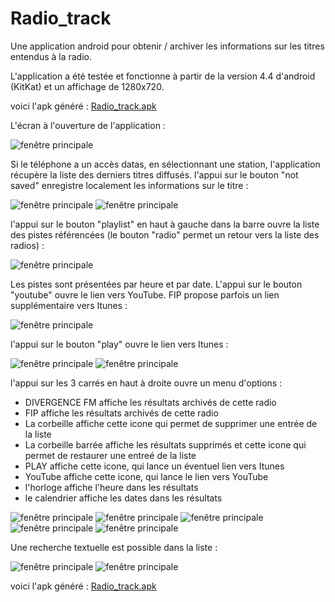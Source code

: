 # Radio_track
Une application android pour obtenir / archiver les informations sur les titres entendus à la radio.

L'application a été testée et fonctionne à partir de la version 4.4 d'android (KitKat) et un affichage de 1280x720.

voici l'apk généré :
[Radio_track.apk](https://github.com/kaplone/Radio_track/raw/master/android-debug.apk)

L'écran à l'ouverture de l'application :

![fenêtre principale](100.png)


Si le téléphone a un accès datas, en sélectionnant une station, l'application récupère la liste des derniers titres diffusés.
l'appui sur le bouton "not saved" enregistre localement les informations sur le titre :

![fenêtre principale](213.png)
![fenêtre principale](214.png)


l'appui sur le bouton "playlist" en haut à gauche dans la barre ouvre la liste des pistes référencées (le bouton "radio" permet un retour vers la liste des radios) :

![fenêtre principale](215.png)


Les pistes sont présentées par heure et par date. L'appui sur le bouton "youtube" ouvre le lien vers YouTube. FIP propose parfois un lien supplémentaire vers Itunes :

![fenêtre principale](102.png)


l'appui sur le bouton "play" ouvre le lien vers Itunes :

![fenêtre principale](112.png)
![fenêtre principale](111.png)


l'appui sur les 3 carrés en haut à droite ouvre un menu d'options :
- DIVERGENCE FM affiche les résultats archivés de cette radio
- FIP affiche les résultats archivés de cette radio
- La corbeille affiche cette icone qui permet de supprimer une entrée de la liste
- La corbeille barrée affiche les résultats supprimés et cette icone qui permet de restaurer une entreé de la liste
- PLAY affiche cette icone, qui lance un éventuel lien vers Itunes
- YouTube affiche cette icone, qui lance le lien vers YouTube
- l'horloge affiche l'heure dans les résultats
- le calendrier affiche les dates dans les résultats

![fenêtre principale](104.png)
![fenêtre principale](105.png)
![fenêtre principale](105b.png)
![fenêtre principale](105a.png)
![fenêtre principale](106.png)


Une recherche textuelle est possible dans la liste :

![fenêtre principale](107.png)
![fenêtre principale](108.png)













voici l'apk généré :
[Radio_track.apk](https://github.com/kaplone/Radio_track/raw/master/android-debug.apk)
